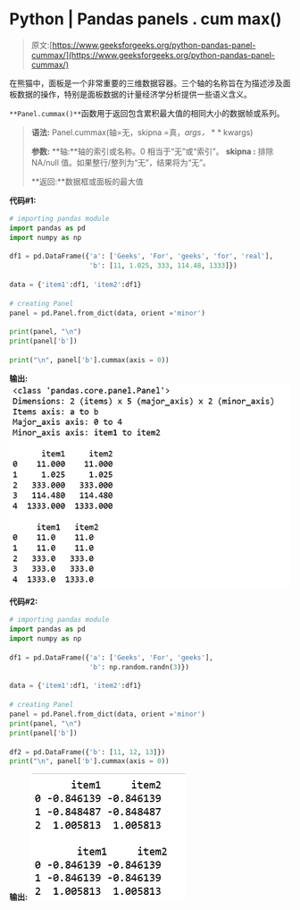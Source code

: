 # Python | Pandas panels . cum max()

> 原文:[https://www.geeksforgeeks.org/python-pandas-panel-cummax/](https://www.geeksforgeeks.org/python-pandas-panel-cummax/)

在熊猫中，面板是一个非常重要的三维数据容器。三个轴的名称旨在为描述涉及面板数据的操作，特别是面板数据的计量经济学分析提供一些语义含义。

`**Panel.cummax()**`函数用于返回包含累积最大值的相同大小的数据帧或系列。

> **语法:** Panel.cummax(轴=无，skipna =真，*args，* * * kwargs)
> 
> **参数:**
> **轴:**轴的索引或名称。0 相当于“无”或“索引”。
> **skipna :** 排除 NA/null 值。如果整行/整列为“无”，结果将为“无”。
> 
> **返回:**数据框或面板的最大值

**代码#1:**

```py
# importing pandas module 
import pandas as pd 
import numpy as np

df1 = pd.DataFrame({'a': ['Geeks', 'For', 'geeks', 'for', 'real'], 
                    'b': [11, 1.025, 333, 114.48, 1333]})

data = {'item1':df1, 'item2':df1}

# creating Panel 
panel = pd.Panel.from_dict(data, orient ='minor')

print(panel, "\n")
print(panel['b'])

print("\n", panel['b'].cummax(axis = 0))
```

**输出:**
![](img/951158f20b92a54e0631dae95c73c8b1.png)

**代码#2:**

```py
# importing pandas module 
import pandas as pd 
import numpy as np

df1 = pd.DataFrame({'a': ['Geeks', 'For', 'geeks'], 
                    'b': np.random.randn(3)})

data = {'item1':df1, 'item2':df1}

# creating Panel 
panel = pd.Panel.from_dict(data, orient ='minor')
print(panel, "\n")
print(panel['b'])

df2 = pd.DataFrame({'b': [11, 12, 13]})
print("\n", panel['b'].cummax(axis = 0))
```

**输出:**
![](img/4d1c1f76e56535fd1bdbb79e8f804cb4.png)